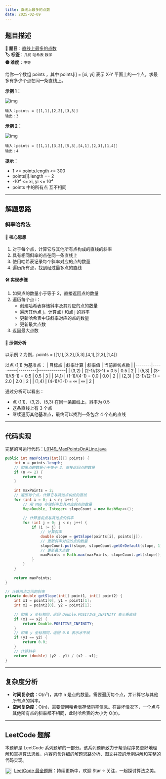 ```yaml
---
title: 直线上最多的点数
date: 2025-02-09
---
```


## 题目描述

**🔗 题目**：[直线上最多的点数](https://leetcode.cn/problems/max-points-on-a-line/)  
**🏷️ 标签**：`几何` `哈希表` `数学`  
**🟡 难度**：`中等`  

给你一个数组 points ，其中 points[i] = [xi, yi] 表示 X-Y 平面上的一个点。求最多有多少个点在同一条直线上。

**示例 1：**

![img](https://assets.leetcode.com/uploads/2021/02/25/plane1.jpg)

```
输入：points = [[1,1],[2,2],[3,3]]
输出：3
```

**示例 2：**

![img](https://assets.leetcode.com/uploads/2021/02/25/plane2.jpg)

```
输入：points = [[1,1],[3,2],[5,3],[4,1],[2,3],[1,4]]
输出：4
```

**提示：**
- 1 <= points.length <= 300
- points[i].length == 2
- -10⁴ <= xi, yi <= 10⁴
- points 中的所有点 互不相同

---

## 解题思路

### 斜率哈希法

#### 📝 核心思想
1. 对于每个点，计算它与其他所有点构成的直线的斜率
2. 具有相同斜率的点在同一条直线上
3. 使用哈希表记录每个斜率对应的点的数量
4. 遍历所有点，找到经过最多点的直线

#### 🛠️ 实现步骤
1. 如果点的数量小于等于 2，直接返回点的数量
2. 遍历每个点 i：
   - 创建哈希表存储斜率及其对应的点的数量
   - 遍历其他点 j，计算点 i 和点 j 的斜率
   - 更新哈希表中该斜率对应的点的数量
   - 更新最大点数
3. 返回最大点数

#### 🧩 示例分析
以示例 2 为例，points = [[1,1],[3,2],[5,3],[4,1],[2,3],[1,4]]

以点 (1,1) 为基准点：
| 目标点 | 斜率计算 | 斜率值 | 当前直线点数 |
|--------|----------|---------|--------------|
| (3,2)  | (2-1)/(3-1) = 0.5 | 0.5 | 2 |
| (5,3)  | (3-1)/(5-1) = 0.5 | 0.5 | 3 |
| (4,1)  | (1-1)/(4-1) = 0.0 | 0.0 | 2 |
| (2,3)  | (3-1)/(2-1) = 2.0 | 2.0 | 2 |
| (1,4)  | (4-1)/(1-1) = ∞   | ∞   | 2 |

通过分析可以看出：
- 点 (1,1)、(3,2)、(5,3) 在同一条直线上，斜率为 0.5
- 这条直线上有 3 个点
- 继续遍历其他基准点，最终可以找到一条包含 4 个点的直线

---

## 代码实现

完整的可运行代码：[L0149_MaxPointsOnALine.java](../src/main/java/L0149_MaxPointsOnALine.java)

```java
public int maxPoints(int[][] points) {
    int n = points.length;
    // 如果点的数量小于等于 2，直接返回点的数量
    if (n <= 2) {
        return n;
    }
    
    int maxPoints = 2;
    // 遍历每个点，计算它与其他点构成的直线
    for (int i = 0; i < n; i++) {
        // 用 Map 存储斜率及其对应的点的数量
        Map<Double, Integer> slopeCount = new HashMap<>();
        
        // 计算当前点与其他点的斜率
        for (int j = 0; j < n; j++) {
            if (i != j) {
                // 计算斜率
                double slope = getSlope(points[i], points[j]);
                // 更新斜率对应的点的数量
                slopeCount.put(slope, slopeCount.getOrDefault(slope, 1) + 1);
                // 更新最大点数
                maxPoints = Math.max(maxPoints, slopeCount.get(slope));
            }
        }
    }
    
    return maxPoints;
}

// 计算两点之间的斜率
private double getSlope(int[] point1, int[] point2) {
    int x1 = point1[0], y1 = point1[1];
    int x2 = point2[0], y2 = point2[1];
    
    // 如果 x 坐标相同，返回 Double.POSITIVE_INFINITY 表示垂直线
    if (x1 == x2) {
        return Double.POSITIVE_INFINITY;
    }
    // 如果 y 坐标相同，返回 0.0 表示水平线
    if (y1 == y2) {
        return 0.0;
    }
    // 计算斜率
    return (double) (y2 - y1) / (x2 - x1);
}
```

---

## 复杂度分析

- **时间复杂度**：O(n²)，其中 n 是点的数量。需要遍历每个点，并计算它与其他所有点的斜率。
- **空间复杂度**：O(n)，需要使用哈希表存储斜率信息。在最坏情况下，一个点与其他所有点的斜率都不相同，此时哈希表的大小为 O(n)。

---

## LeetCode 题解

本题解是 LeetCode 系列题解的一部分。该系列题解致力于帮助程序员更好地理解和掌握算法思维，内容包含详细的解题思路分析、图文并茂的示例讲解和完整的代码实现。

<img src="https://github.githubassets.com/images/modules/logos_page/GitHub-Mark.png" alt="GitHub" width="20" style="vertical-align: middle; margin-right: 5px"> [LeetCode 最全题解](https://github.com/LjyYano/LeetCode)：持续更新中，欢迎 Star ⭐️ 关注，一起探讨算法之美。 
